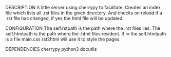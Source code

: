 DESCRIPTION
A little server using cherrypy to facilitate.
Creates an index file which lists all .rst files in the given directory.
And checks on reload if a .rst file has changed, if yes the html file will be updated.

CONFIGURATION
The self.rstpath is the path where the .rst files lies.
The self.htmlpath is the path where the .html files resident.
If in the self.htmlpath is a file main.css rst2html will use it to style the pages.

DEPENDENCIES
cherrypy
python3
docutils
